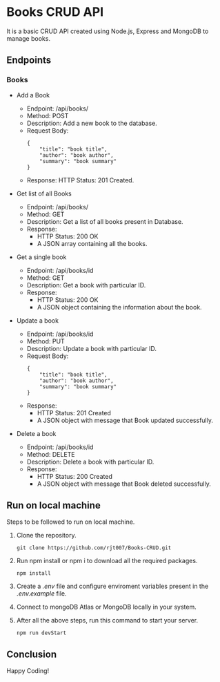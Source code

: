 # Books CRUD API
It is a basic CRUD API created using Node.js, Express and MongoDB to manage books.

## Endpoints
### Books

- Add a Book
    - Endpoint: /api/books/
    - Method: POST
    - Description: Add a new book to the database.
    - Request Body:
        ```
        {
            "title": "book title",
            "author": "book author",
            "summary": "book summary"
        }
        ```
    - Response:
        HTTP Status: 201 Created.

- Get list of all Books
    - Endpoint: /api/books/
    - Method: GET
    - Description: Get a list of all books present in Database.
    - Response:
        - HTTP Status: 200 OK
        - A JSON array containing all the books.

- Get a single book
    - Endpoint: /api/books/id
    - Method: GET
    - Description: Get a book with particular ID.
    - Response:
        - HTTP Status: 200 OK
        - A JSON object containing the information about the book.

- Update a book
    - Endpoint: /api/books/id
    - Method: PUT
    - Description: Update a book with particular ID.
    - Request Body:
        ```
        {
            "title": "book title",
            "author": "book author",
            "summary": "book summary"
        }
        ```
    - Response:
        - HTTP Status: 201 Created
        - A JSON object with message that Book updated successfully.
    
- Delete a book
    - Endpoint: /api/books/id
    - Method: DELETE
    - Description: Delete a book with particular ID.
    - Response:
        - HTTP Status: 200 Created
        - A JSON object with message that Book deleted successfully.

## Run on local machine
Steps to be followed to run on local machine.

1. Clone the repository.
    ```
    git clone https://github.com/rjt007/Books-CRUD.git
    ```
2. Run npm install or npm i to download all the required packages.
    ```
    npm install
    ```
3. Create a *.env* file and configure enviroment variables present in the *.env.example* file.

4. Connect to mongoDB Atlas or MongoDB locally in your system.

5. After all the above steps, run this command to start your server.
    ```
    npm run devStart
    ```
## Conclusion
Happy Coding!